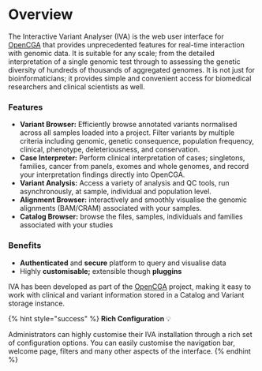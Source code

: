 # Overview

The Interactive Variant Analyser \(IVA\) is the web user interface for [OpenCGA](http://docs.opencb.org/display/opencga/Welcome+to+OpenCGA) that provides unprecedented features for real-time interaction with genomic data. It is suitable for any scale; from the detailed interpretation of a single genomic test through to assessing the genetic diversity of hundreds of thousands of aggregated genomes. It is not just for bioinformaticians; it provides simple and convenient access for biomedical researchers and clinical scientists as well.  

### Features

* **Variant Browser:** Efficiently browse annotated variants normalised across all samples loaded into a project. Filter variants by multiple criteria including genomic, genetic consequence, population frequency, clinical, phenotype, deleteriousness, and conservation. 
* **Case Interpreter:** Perform clinical interpretation of cases; singletons, families, cancer from panels, exomes and whole genomes, and record your interpretation findings directly into OpenCGA.  
* **Variant Analysis:** Access a variety of analysis and QC tools, run asynchronously, at sample, individual and population level. 
* **Alignment Browser:** interactively and smoothly visualise the genomic alignments \(BAM/CRAM\) associated with your samples.
* **Catalog Browser:** browse the files, samples, individuals and families associated with your studies

### Benefits

* **Authenticated** and **secure** platform to query and visualise data
* Highly **customisable;** extensible though **pluggins**

IVA has been developed as part of the [OpenCGA](http://docs.opencb.org/display/opencga/Welcome+to+OpenCGA) project, making it easy to work with clinical and variant information stored in a Catalog and Variant storage instance.

{% hint style="success" %}
  **Rich Configuration** 💡  

Administrators can highly customise their IVA installation through a rich set of configuration options. You can easily customise the navigation bar, welcome page, filters and many other aspects of the interface.
{% endhint %}











